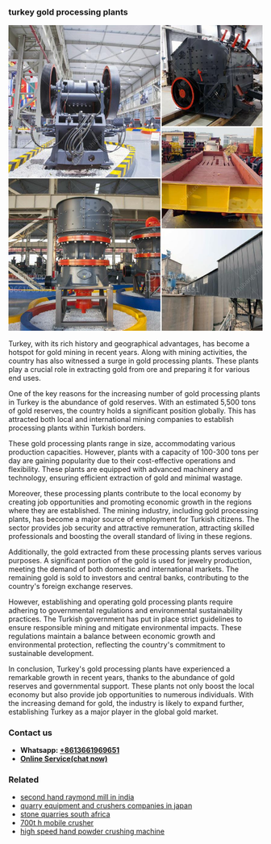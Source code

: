 <h3>turkey gold processing plants</h3><img src='1708663762.jpg' alt=''><p>Turkey, with its rich history and geographical advantages, has become a hotspot for gold mining in recent years. Along with mining activities, the country has also witnessed a surge in gold processing plants. These plants play a crucial role in extracting gold from ore and preparing it for various end uses.</p><p>One of the key reasons for the increasing number of gold processing plants in Turkey is the abundance of gold reserves. With an estimated 5,500 tons of gold reserves, the country holds a significant position globally. This has attracted both local and international mining companies to establish processing plants within Turkish borders.</p><p>These gold processing plants range in size, accommodating various production capacities. However, plants with a capacity of 100-300 tons per day are gaining popularity due to their cost-effective operations and flexibility. These plants are equipped with advanced machinery and technology, ensuring efficient extraction of gold and minimal wastage.</p><p>Moreover, these processing plants contribute to the local economy by creating job opportunities and promoting economic growth in the regions where they are established. The mining industry, including gold processing plants, has become a major source of employment for Turkish citizens. The sector provides job security and attractive remuneration, attracting skilled professionals and boosting the overall standard of living in these regions.</p><p>Additionally, the gold extracted from these processing plants serves various purposes. A significant portion of the gold is used for jewelry production, meeting the demand of both domestic and international markets. The remaining gold is sold to investors and central banks, contributing to the country's foreign exchange reserves.</p><p>However, establishing and operating gold processing plants require adhering to governmental regulations and environmental sustainability practices. The Turkish government has put in place strict guidelines to ensure responsible mining and mitigate environmental impacts. These regulations maintain a balance between economic growth and environmental protection, reflecting the country's commitment to sustainable development.</p><p>In conclusion, Turkey's gold processing plants have experienced a remarkable growth in recent years, thanks to the abundance of gold reserves and governmental support. These plants not only boost the local economy but also provide job opportunities to numerous individuals. With the increasing demand for gold, the industry is likely to expand further, establishing Turkey as a major player in the global gold market.</p><h3>Contact us</h3><ul><li><strong>Whatsapp:&nbsp;<a href="https://wa.me/8613661969651">+8613661969651</a></strong></li><li><a href="https://swt.shibang-china.com/?git&amp;zhl&amp;turkey gold processing plants"><strong>Online Service(chat now)</strong></a></li></ul><h3>Related</h3><ul><li><a href='second hand raymond mill in india.md'>second hand raymond mill in india</a></li><li><a href='quarry equipment and crushers companies in japan.md'>quarry equipment and crushers companies in japan</a></li><li><a href='stone quarries south africa.md'>stone quarries south africa</a></li><li><a href='700t h mobile crusher.md'>700t h mobile crusher</a></li><li><a href='high speed hand powder crushing machine.md'>high speed hand powder crushing machine</a></li></ul>